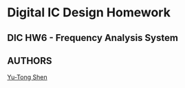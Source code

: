 # Digital IC Design Homework

## DIC HW6 - Frequency Analysis System

## AUTHORS
[Yu-Tong Shen](https://github.com/yutongshen/)
